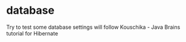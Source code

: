 # database
Try to test some database settings
will follow Kouschika - Java Brains tutorial for Hibernate
